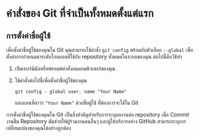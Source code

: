 # คำสั่งของ Git ที่จำเป็นทั้งหมดตั้งแต่แรก
## การตั้งค่าชื่อผู้ใช้ 
เพื่อตั้งค่าชื่อผู้ใช้ของคุณใน Git คุณสามารถใช้คำสั่ง `git config` พร้อมกับตัวเลือก `--global` เพื่อตั้งค่าการกำหนดค่าระดับโกลบอลที่ใช้กับ repository ทั้งหมดในระบบของคุณ ต่อไปนี้คือวิธีทำ
1. เปิดเทอร์มินัลหรือพรอมพ์คำสั่งบนคอมพิวเตอร์ของคุณ
2. ใช้คำสั่งต่อไปนี้เพื่อตั้งค่าชื่อผู้ใช้ของคุณ

    `git config - global user. name "Your Name"`

    และแทนที่คำว่า `"Your Name"` ด้วยชื่อผู้ใช้ ที่ต้องการจะใช้ใน Git

การตั้งค่าชื่อผู้ใช้ของคุณใน Git เป็นสิ่งสำคัญสำหรับการระบุผลงานต่อ repository เมื่อ Commit งานขึ้น Repository มันช่วยให้ผู้ร่วมงานคนอื่นๆ และผู้ให้บริการอย่าง GitHub สามารถระบุการเปลี่ยนแปลงของคุณได้อย่างถูกต้อง